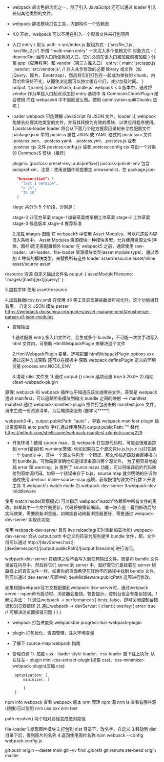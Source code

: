 - webpack 最出色的功能之一，除了引入 JavaScript 还可以通过 loader 引入任何其他类型的文件。
- webpack 静态模块打包工具，内部构件一个依赖图
- 4.0 开始，webpack 可以不用在引入一个配置文件来打包项目
- 入口 entry {
  默认 path -> src/index.js
  数组方式 - ['src/file_1.js', 'src/file_2.js'] 所谓 "multi-main entry" 一次注入多个依赖文件
  对象方式 - {
  dependOn: 当前入口所依赖的入口。它们必须在该入口被加载前被加载
  }
  分离 app（应用程序）和 vendor（第三方库入口）
  entry: {
  main: 'src/app.js' ,
  vendor: 'src/vendor.js', // 存入未作修改的必要 library 或文件（如 jQuery、图片、Bootstrap），然后将它们打包在一起成为单独的 chunk，内容哈希保持不变，从而使浏览器可以独立缓存它们，减少加载时间。
  }
  output: '[name].[contenthash].bundle.js'
  webpack < 4 版本中，通过将 vendor 作为单独入口起点添加到 entry 选项中 与 CommonsChunkPlugin 结合使用
  而在 webpack4 中不鼓励这么做。使用 optimization.splitChunks 选项
  }

- loader webpack 只能理解 JavaScript 和 JSON 文件。loader 让 webpack 能够去处理其他类型的文件，并将其转换为有效的模块，以供应用程序使用。
  1.postcss-loader
  loader 将会从下面几个地方搜索目录树来寻找配置文件
  package.json 中的 postcss 属性
  JSON 或 YAML 格式的.postcssrc 文件
  .postcss.json、.postcss.yaml、.postcss.yml、.postcss.js 或者 .postcss.cjs 文件
  postcss.config.js 或者 postcss.config.cjs 导出一个对象的 CommonJS 模块（推荐）

  plugins: [postcss-preset-env, autoprefixer]
  postcss-preset-env 包含 autoprefixer，注意：使用该插件前提要加 browserslist，在 package.json

  ```json
    "browserslist": [
      "last 1 version",
      "> 1%",
      "IE 10"
    ]
  ```

  stage 共分为 5 个阶段，分别是：

  stage-0 非官方草案
  stage-1 编辑草案或早期工作草案
  stage-2 工作草案
  stage-3 候选版本
  stage-4 推荐标准

  2.加载 images 图像
  在 webpack5 中使用 Asset Modules，可以将这些内容混入系统中。
  Asset Modules 资源模块一种模块类型，允许使用资源文件(字体，图标)而无需配置额外 loader
  在 webpack5 之前，通常使用 raw-loader、url-loader、file-loader
  资源模块类型(asset module type)，通过添加 4 种新的模块类型，来替换所有这些 loader
  asset/resource asset/inline asset/source asset

resource 资源
自定义输出文件名
output: {
assetModuleFilename: 'images/[hash][ext][query]'
}

3.加载字体
使用 asset/resource

4.加载数据(csv,tsv,xml)
在使用 d3 等工具实现某些数据可视化时，这个功能极其有用。
自定义 JSON 模块 parser
https://webpack.docschina.org/guides/asset-management/#customize-parser-of-json-modules

- 管理输出

  1.通过配置 entry,多入口文件时，会生成多个 bundle，不可能一次次手动写入 html 文件内，可借助 HtmlWebpackPlugin 来解决这个文件

  2.HtmlWebpackPlugin 变量、选项配置
  htmlWebpackPlugin.options.xxx 通过这种方式获取
  还可以在模板中 获取 webpack definePlugin 定义的环境变量 process.env.NODE_ENV

  3.清理 /dist 文件夹
  1).通过 output:{} clean 选项设置 true 5.20.0+
  2).借助 clean-webpack-plugin

原理: webpack 和 webpack 插件似乎知道应该生成哪些文件。答案是 webpack 通过 manifest，可以追踪所有模块到输出 bundle 之间的映射 --> manifest
manifest 通过 webpack-manifest-plugin 插件打包出来的 manifest.json 文件，用来生成一份资源清单，为后端渲染服务 (要学习**\***)

webpack5 中，output.publicPath: "auto" ，导致 webpack-manifest-plugin 输出资源带有 auto prefix 字样,通过使用静态 output.publicPath: "" 替代 https://github.com/shellscape/webpack-manifest-plugin/issues/229

- 开发环境 1.使用 source map，当 webpack 打包源代码时，可能会很难追踪到 error(错误)和 warning(警告)
  例如如果将三个源文件(a.js,b.js,c.js)打包到一个 bundle 中，其中一个源文件包含一个错误，那么堆栈追踪就会直接指向到 bundle.js。可你需要准确地知道错误来源自哪个源文件。
  为了更容易地追踪 error 和 warning。js 提供了 source maps 功能，可以将编译后的代码映射到原始源代码。如果一个错误来自于 b.js，source map 就会明确的告诉你
  通过使用 devtool: inline-source-map 选项，获取报错的源文件行数
  <!-- https://webpack.docschina.org/configuration/devtool/ -->
  2.开发工具
  1).webpack's watch mode
  2).webpack-dev-server
  3.webpack-dev-middleware

使用 watch mode(观察模式)
可以指示 webpack"watch"依赖图中所有文件的更改。如果其中一个文件被更新，代码将被重新编译。
唯一缺点是：看到修改后的实际效果，需要刷新浏览器。如果能自动刷新浏览器更好，需要通过 webpack-dev-server 实现此功能

使用 webpack-dev-server 具有 live reloading(实时重新加载功能)
webpack-dev-server 会从 output.path 中定义的目录为服务提供 bundle 文件，即，文件将可以通过 http://[devServer.host]:[devServer.port]/[output.publicPath]/[output.filename] 进行访问。

webpack-dev-server 在编译之后不会写入到任何输出文件。而是将 bundle 文件保留在内存中，然后将它们 serve 到 server 中，就好像它们是挂载在 server 根路径上的真实文件一样。如果你的页面希望在其他不同路径中找到 bundle 文件，则可以通过 dev server 配置中的 devMiddleware.publicPath 选项进行修改。

<!-- https://webpack.docschina.org/guides/development/#using-source-maps -->
如果根据webpack官方文档配置到webpack-dev-server时，通过webpack serve --open命令启动时，浏览器会报错，警告提示，控制台也会有相似错误。1
解决办法：
1).通过webpack -> performance:{} hints: false，即可关闭控制台错误和浏览器错误
2).通过webpack -> devServer: {
  client:{
    overlay:{
      error: true // 可解决浏览器报错问题
    }
  }
}
<!-- https://github.com/webpack/webpack-dev-server/blob/master/migration-v4.md -->

- webpack 打包进度条 
webpackbar
progress-bar-webpack-plugin

- plugin 打包优化、资源管理，注入环境变量

- 了解下 source-map
  webpack 指南
- 管理资源
  1). 加载 css - loader style-loader、css-loader 自下往上执行-从右往左 - plugin mini-css-extract-plugin(提取 css)、css-minimizer-webpack-plugin(压缩 css)

       optimization: {
           minimizer: [

           ]
       }

<!-- https://segmentfault.com/a/1190000023734704 -->

npm info webpack 查看 webpack 版本
nrm 管理 npm 源
nrm ls 查看有哪些源(镜像)可以使用
nrm use xxx
nrm test

path.resolve() 两个相对路径变成绝对路径

file-loader 1.发现图片模块 2.打包到 dist 目录下，改名字，自定义 3.移动到 dist 目录下后，得到图片的名称 4.返回使用图片名称
npm webpack --config webpack.config.js



git push origin --delete main
git -vv
find .git/refs
git remote set-head origin master
